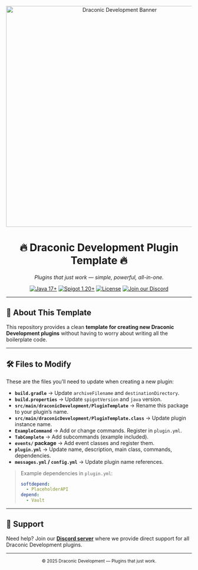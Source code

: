 <p align="center">
  <img src="https://i.ibb.co/Y7g37mNq/Draconic-Plugin-Template-Banner-2x.png" width="600" alt="Draconic Development Banner"/>
</p>

<h1 align="center">🔥 Draconic Development Plugin Template 🔥</h1>
<p align="center">
  <em>Plugins that just work — simple, powerful, all-in-one.</em>
</p>

<p align="center">
  <a href="https://www.java.com/"><img src="https://img.shields.io/badge/Java-17+-red.svg" alt="Java 17+"></a>
  <a href="https://www.spigotmc.org/"><img src="https://img.shields.io/badge/Spigot-1.20+-orange.svg" alt="Spigot 1.20+"></a>
  <a href="LICENSE"><img src="https://img.shields.io/badge/License-MIT-green.svg" alt="License"></a>
  <a href="https://discord.gg/YOURDISCORD"><img src="https://img.shields.io/discord/000000000000?logo=discord&logoColor=white&label=Discord&color=5865F2" alt="Join our Discord"></a>
</p>

---

## 📂 About This Template
This repository provides a clean **template for creating new Draconic Development plugins** without having to worry about writing all the boilerplate code.

---

## 🛠 Files to Modify
These are the files you’ll need to update when creating a new plugin:

- **`build.gradle`** → Update `archiveFilename` and `destinationDirectory`.  
- **`build.properties`** → Update `spigotVersion` and `java` version.  
- **`src/main/draconicDevelopment/PluginTemplate`** → Rename this package to your plugin’s name.  
- **`src/main/draconicDevelopment/PluginTemplate.class`** → Update plugin instance name.  
- **`ExampleCommand`** → Add or change commands. Register in `plugin.yml`.  
- **`TabComplete`** → Add subcommands (example included).  
- **`events/` package** → Add event classes and register them.  
- **`plugin.yml`** → Update name, description, main class, commands, dependencies.  
- **`messages.yml` / `config.yml`** → Update plugin name references.  

> Example dependencies in `plugin.yml`:
> ```yaml
> softdepend:
>   - PlaceholderAPI
> depend:
>   - Vault
> ```

---

## 💬 Support
Need help? Join our **[Discord server](https://discord.gg/YOURDISCORD)** where we provide direct support for all Draconic Development plugins.  

---

<p align="center">
  <sub>© 2025 Draconic Development — Plugins that just work.</sub>
</p>
